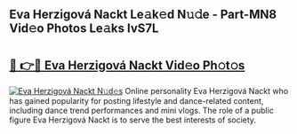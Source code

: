 ## Eva Herzigová Nackt Le𝚊k𝚎d N𝚞𝚍e - Part-MN8 Vid𝚎o Photos Le𝚊ks IvS7L

# <h2><a href="http://fb2u5y8.evod.top/?m=Eva+Herzigov%c3%a1+Nackt">🔗 👉🔴 Eva Herzigová Nackt Vid𝚎o Ph𝚘t𝚘s</a></h2>

[![Eva Herzigová Nackt N𝚞d𝚎s](https://i.imgur.com/8V9OHl7.gif)](http://fb2u5y8.evod.top/?m=Eva+Herzigov%c3%a1+Nackt)
Online personality Eva Herzigová Nackt who has gained popularity for posting lifestyle and dance-related content, including dance trend performances and mini vlogs. The role of a public figure Eva Herzigová Nackt is to serve the best interests of society. 
